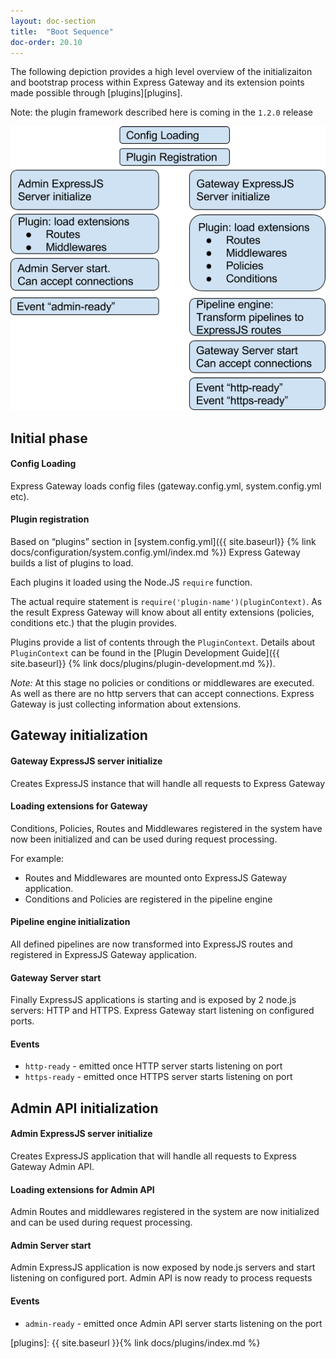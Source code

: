 ```yaml
---
layout: doc-section
title:  "Boot Sequence"
doc-order: 20.10
---
```


The following depiction provides a high level overview of the initializaiton and bootstrap process within Express Gateway and its extension points made possible through [plugins][plugins].

Note: the plugin framework described here is coming in the `1.2.0` release

<img src="../../assets/img/boot-sequence-eg-diagram.png" />

## Initial phase
#### Config Loading
Express Gateway loads config files (gateway.config.yml, system.config.yml etc).
#### Plugin registration
Based on “plugins” section in [system.config.yml]({{ site.baseurl}} {% link docs/configuration/system.config.yml/index.md %}) Express Gateway builds a list of plugins to load.

Each plugins it loaded using the Node.JS `require` function.

The actual require statement is `require('plugin-name')(pluginContext)`.
As the result Express Gateway will know about all entity extensions (policies, conditions etc.) that the plugin provides.

Plugins provide a list of contents through the `PluginContext`. Details about `PluginContext` can be found in the [Plugin Development Guide]({{ site.baseurl}} {% link docs/plugins/plugin-development.md %}).

*Note:* At this stage no policies or conditions or middlewares are executed. As well as there are no http servers that can accept connections. Express Gateway is just collecting information about extensions.

## Gateway initialization
#### Gateway ExpressJS server initialize
Creates ExpressJS instance that will handle all requests to Express Gateway
#### Loading extensions for Gateway
Conditions, Policies, Routes and Middlewares registered in the system have now been initialized and can be used during request processing.

For example:
- Routes and Middlewares are mounted onto ExpressJS Gateway application.
- Conditions and Policies are registered in the pipeline engine

#### Pipeline engine initialization
All defined pipelines are now transformed into ExpressJS routes and registered in ExpressJS Gateway application.
#### Gateway Server start
Finally ExpressJS applications is starting and is exposed by 2 node.js servers: HTTP and HTTPS. Express Gateway start listening on configured ports.
#### Events
- `http-ready` - emitted once HTTP server starts listening on port
- `https-ready` - emitted once HTTPS server starts listening on port

## Admin API initialization
#### Admin ExpressJS server initialize
Creates ExpressJS application that will handle all requests to Express Gateway Admin API.
#### Loading extensions for Admin API
Admin Routes and middlewares registered in the system are now initialized and can be used during request processing.
#### Admin Server start
Admin ExpressJS application is now exposed by node.js servers and start listening on configured port. Admin API is now ready to process requests
#### Events
- `admin-ready` - emitted once Admin API server starts listening on the port

[plugins]: {{ site.baseurl }}{% link docs/plugins/index.md %}
